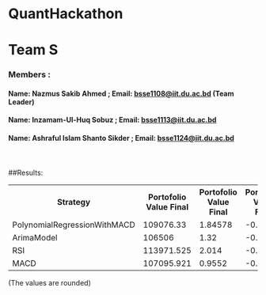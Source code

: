 # QuantHackathon

# Team S
### Members : 
#### Name: Nazmus Sakib Ahmed  ;  Email: bsse1108@iit.du.ac.bd  (Team Leader)
#### Name: Inzamam-Ul-Huq Sobuz ;  Email: bsse1113@iit.du.ac.bd
#### Name: Ashraful Islam Shanto Sikder  ;  Email: bsse1124@iit.du.ac.bd

<br>
<br>
##Results:
<table>
<tr> <th> Strategy </th> <th> Portofolio Value Final </th> <th> Portofolio Value Final </th> <th> Portofolio Value Final </th></tr>
<tr><td>PolynomialRegressionWithMACD</td><td>109076.33</td><td>1.84578</td><td>-0.0236</td></tr>
<tr><td>ArimaModel</td><td>106506</td><td>1.32</td><td>-0.0745</td></tr>
<tr><td>RSI</td><td>113971.525</td><td>2.014</td><td>-0.1347</td></tr>
<tr><td>MACD</td><td>107095.921</td><td>0.9552</td><td>-0.0476</td></tr>
</table>

(The values are rounded)
